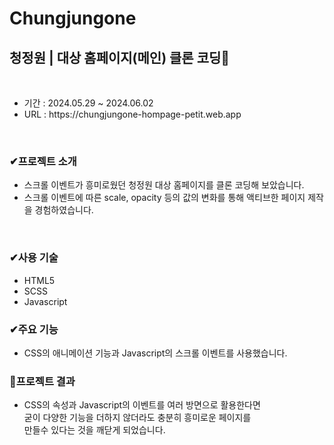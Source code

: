 # Chungjungone
<h2>청정원 | 대상 홈페이지(메인) 클론 코딩👀</h2>
</br>
<ul>
  <li>기간 : 2024.05.29 ~ 2024.06.02</li>
  <li>URL : https://chungjungone-hompage-petit.web.app</li>
</ul>
</br>
<h3>✔프로젝트 소개</h3>
<ul>
  <li>스크롤 이벤트가 흥미로웠던 청정원 대상 홈페이지를 클론 코딩해 보았습니다.</li>
  <li>스크롤 이벤트에 따른 scale, opacity 등의 값의 변화를 통해 액티브한 페이지 제작을 경험하였습니다.</li>
</ul>
</br>
<h3>✔사용 기술</h3>
<ul>
  <li>HTML5</li>
  <li>SCSS</li>
  <li>Javascript</li>
</ul>
<h3>✔주요 기능</h3>
<ul>
  <li>CSS의 애니메이션 기능과 Javascript의 스크롤 이벤트를 사용했습니다.</li>
</ul>
<h3>🚩프로젝트 결과</h3>
<ul>
  <li>CSS의 속성과 Javascript의 이벤트를 여러 방면으로 활용한다면 </br>굳이 다양한 기능을 더하지 않더라도 충분히 흥미로운 페이지를 </br>만들수 있다는 것을 깨닫게 되었습니다.</li>
</ul>

